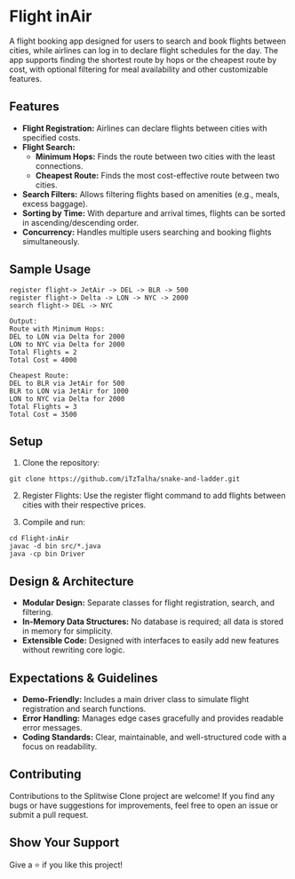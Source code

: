 # Flight inAir
A flight booking app designed for users to search and book flights between cities, while airlines can log in to declare flight schedules for the day. The app supports finding the shortest route by hops or the cheapest route by cost, with optional filtering for meal availability and other customizable features.

## Features
* **Flight Registration:** Airlines can declare flights between cities with specified costs.
* **Flight Search:**
    * **Minimum Hops:** Finds the route between two cities with the least connections.
    * **Cheapest Route:** Finds the most cost-effective route between two cities.
* **Search Filters:** Allows filtering flights based on amenities (e.g., meals, excess baggage).
* **Sorting by Time:** With departure and arrival times, flights can be sorted in ascending/descending order.
* **Concurrency:** Handles multiple users searching and booking flights simultaneously.

## Sample Usage
```
register flight-> JetAir -> DEL -> BLR -> 500
register flight-> Delta -> LON -> NYC -> 2000
search flight-> DEL -> NYC

Output:
Route with Minimum Hops:
DEL to LON via Delta for 2000
LON to NYC via Delta for 2000
Total Flights = 2
Total Cost = 4000

Cheapest Route:
DEL to BLR via JetAir for 500
BLR to LON via JetAir for 1000
LON to NYC via Delta for 2000
Total Flights = 3
Total Cost = 3500
```

## Setup
1. Clone the repository:
```console 
git clone https://github.com/iTzTalha/snake-and-ladder.git
```

2. Register Flights: Use the register flight command to add flights between cities with their respective prices.
 
3. Compile and run:
```console 
cd Flight-inAir
javac -d bin src/*.java
java -cp bin Driver
```

## Design & Architecture
* **Modular Design:** Separate classes for flight registration, search, and filtering.
* **In-Memory Data Structures:** No database is required; all data is stored in memory for simplicity.
* **Extensible Code:** Designed with interfaces to easily add new features without rewriting core logic.

## Expectations & Guidelines
* **Demo-Friendly:** Includes a main driver class to simulate flight registration and search functions.
* **Error Handling:** Manages edge cases gracefully and provides readable error messages.
* **Coding Standards:** Clear, maintainable, and well-structured code with a focus on readability.

## Contributing
Contributions to the Splitwise Clone project are welcome! If you find any bugs or have suggestions for improvements, feel free to open an issue or submit a pull request.

## Show Your Support
Give a ⭐️ if you like this project!

